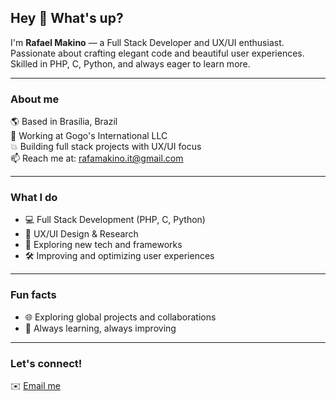 ## Hey 👋 What's up?

I'm **Rafael Makino** — a Full Stack Developer and UX/UI enthusiast. Passionate about crafting elegant code and beautiful user experiences. Skilled in PHP, C, Python, and always eager to learn more.

---

### About me

🌎 Based in Brasília, Brazil  
💼 Working at Gogo's International LLC  
💥 Building full stack projects with UX/UI focus  
📫 Reach me at: [rafamakino.it@gmail.com](mailto:rafamakino.it@gmail.com)

---

### What I do

- 💻 Full Stack Development (PHP, C, Python)  
- 🎨 UX/UI Design & Research  
- 🚀 Exploring new tech and frameworks  
- 🛠️ Improving and optimizing user experiences

---

### Fun facts

- 🌐 Exploring global projects and collaborations  
- 📖 Always learning, always improving

---

### Let's connect!

✉️ [Email me](mailto:rafamakino.it@gmail.com)
